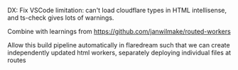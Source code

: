 DX: Fix VSCode limitation: can't load cloudflare types in HTML intellisense, and ts-check gives lots of warnings.

Combine with learnings from https://github.com/janwilmake/routed-workers

Allow this build pipeline automatically in flaredream such that we can create independently updated html workers, separately deploying individual files at routes
